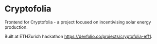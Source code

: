 # Cryptofolia
Frontend for Cryptofolia - a project focused on incentivising solar energy production. 

Built at ETHZurich hackathon https://devfolio.co/projects/cryptofolia-eff1.
